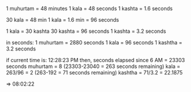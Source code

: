 1 muhurtam = 48 minutes
1 kala = 48 seconds
1 kashta = 1.6 seconds

30 kala = 48 min 
1 kala = 1.6 min = 96 seconds 

1 kala = 30 kashta
30 kashta = 96 seconds 
1 kashta = 3.2 seconds

in seconds:
1 muhurtam = 2880 seconds
1 kala = 96 seconds
1 kashtha = 3.2 seconds

if current time is: 12:28:23 PM then, 
seconds elapsed since 6 AM = 23303 seconds 
muhurtam    = 8 (23303-23040 = 263 seconds remaining)
kala        =  263/96 =  2 (263-192 = 71 seconds remaining)
kashtha     =  71/3.2 = 22.1875

=> 08:02:22
